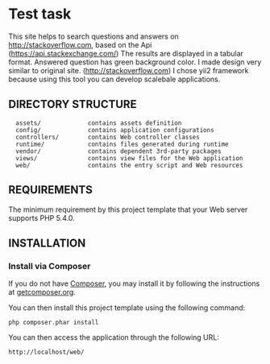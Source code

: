 Test task
============================
This site helps to search questions and answers on http://stackoverflow.com, based on the Api (https://api.stackexchange.com/)
The results are displayed in a tabular format. Answered question has green background color.
I made design very similar to original site. (http://stackoverflow.com)
I chose yii2 framework because using this tool you can develop scalebale applications.

DIRECTORY STRUCTURE
-------------------

      assets/             contains assets definition
      config/             contains application configurations
      controllers/        contains Web controller classes
      runtime/            contains files generated during runtime
      vendor/             contains dependent 3rd-party packages
      views/              contains view files for the Web application
      web/                contains the entry script and Web resources

REQUIREMENTS
------------

The minimum requirement by this project template that your Web server supports PHP 5.4.0.


INSTALLATION
------------

### Install via Composer

If you do not have [Composer](http://getcomposer.org/), you may install it by following the instructions
at [getcomposer.org](http://getcomposer.org/doc/00-intro.md#installation-nix).

You can then install this project template using the following command:

~~~
php composer.phar install
~~~

You can then access the application through the following URL:
~~~
http://localhost/web/
~~~

